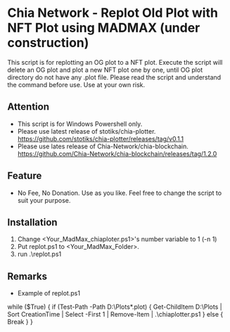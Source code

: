 # Chia Network - Replot Old Plot with NFT Plot using MADMAX (under construction)

This script is for replotting an OG plot to a NFT plot.
Execute the script will delete an OG plot and plot a new NFT plot one by one, until OG plot directory do not have any .plot file.
Please read the script and understand the command before use.
Use at your own risk.

## Attention
- This script is for Windows Powershell only.
- Please use latest release of stotiks/chia-plotter. https://github.com/stotiks/chia-plotter/releases/tag/v0.1.1
- Please use lates release of Chia-Network/chia-blockchain. https://github.com/Chia-Network/chia-blockchain/releases/tag/1.2.0

## Feature
- No Fee, No Donation.  Use as you like. Feel free to change the script to suit your purpose. 

## Installation
1. Change <Your_MadMax_chiaploter.ps1>'s number variable to 1  (-n 1)
2. Put replot.ps1 to <Your_MadMax_Folder>.
3. run .\replot.ps1

## Remarks
- Example of replot.ps1

while ($True) {
	if (Test-Path -Path D:\Plots\*.plot) {
		Get-ChildItem D:\Plots | Sort CreationTime | Select -First 1 | Remove-Item | .\chiaplotter.ps1
		} else {
		Break
		}
	}
